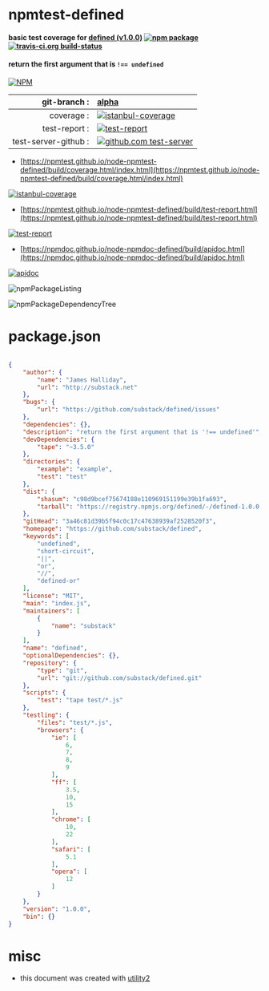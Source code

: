 # npmtest-defined

#### basic test coverage for  [defined (v1.0.0)](https://github.com/substack/defined)  [![npm package](https://img.shields.io/npm/v/npmtest-defined.svg?style=flat-square)](https://www.npmjs.org/package/npmtest-defined) [![travis-ci.org build-status](https://api.travis-ci.org/npmtest/node-npmtest-defined.svg)](https://travis-ci.org/npmtest/node-npmtest-defined)

#### return the first argument that is `!== undefined`

[![NPM](https://nodei.co/npm/defined.png?downloads=true&downloadRank=true&stars=true)](https://www.npmjs.com/package/defined)

| git-branch : | [alpha](https://github.com/npmtest/node-npmtest-defined/tree/alpha)|
|--:|:--|
| coverage : | [![istanbul-coverage](https://npmtest.github.io/node-npmtest-defined/build/coverage.badge.svg)](https://npmtest.github.io/node-npmtest-defined/build/coverage.html/index.html)|
| test-report : | [![test-report](https://npmtest.github.io/node-npmtest-defined/build/test-report.badge.svg)](https://npmtest.github.io/node-npmtest-defined/build/test-report.html)|
| test-server-github : | [![github.com test-server](https://npmtest.github.io/node-npmtest-defined/GitHub-Mark-32px.png)](https://npmtest.github.io/node-npmtest-defined/build/app/index.html) | | build-artifacts : | [![build-artifacts](https://npmtest.github.io/node-npmtest-defined/glyphicons_144_folder_open.png)](https://github.com/npmtest/node-npmtest-defined/tree/gh-pages/build)|

- [https://npmtest.github.io/node-npmtest-defined/build/coverage.html/index.html](https://npmtest.github.io/node-npmtest-defined/build/coverage.html/index.html)

[![istanbul-coverage](https://npmtest.github.io/node-npmtest-defined/build/screenCapture.buildCi.browser.%252Ftmp%252Fbuild%252Fcoverage.lib.html.png)](https://npmtest.github.io/node-npmtest-defined/build/coverage.html/index.html)

- [https://npmtest.github.io/node-npmtest-defined/build/test-report.html](https://npmtest.github.io/node-npmtest-defined/build/test-report.html)

[![test-report](https://npmtest.github.io/node-npmtest-defined/build/screenCapture.buildCi.browser.%252Ftmp%252Fbuild%252Ftest-report.html.png)](https://npmtest.github.io/node-npmtest-defined/build/test-report.html)

- [https://npmdoc.github.io/node-npmdoc-defined/build/apidoc.html](https://npmdoc.github.io/node-npmdoc-defined/build/apidoc.html)

[![apidoc](https://npmdoc.github.io/node-npmdoc-defined/build/screenCapture.buildCi.browser.%252Ftmp%252Fbuild%252Fapidoc.html.png)](https://npmdoc.github.io/node-npmdoc-defined/build/apidoc.html)

![npmPackageListing](https://npmtest.github.io/node-npmtest-defined/build/screenCapture.npmPackageListing.svg)

![npmPackageDependencyTree](https://npmtest.github.io/node-npmtest-defined/build/screenCapture.npmPackageDependencyTree.svg)



# package.json

```json

{
    "author": {
        "name": "James Halliday",
        "url": "http://substack.net"
    },
    "bugs": {
        "url": "https://github.com/substack/defined/issues"
    },
    "dependencies": {},
    "description": "return the first argument that is '!== undefined'",
    "devDependencies": {
        "tape": "~3.5.0"
    },
    "directories": {
        "example": "example",
        "test": "test"
    },
    "dist": {
        "shasum": "c98d9bcef75674188e110969151199e39b1fa693",
        "tarball": "https://registry.npmjs.org/defined/-/defined-1.0.0.tgz"
    },
    "gitHead": "3a46c81d39b5f94c0c17c47638939af2528520f3",
    "homepage": "https://github.com/substack/defined",
    "keywords": [
        "undefined",
        "short-circuit",
        "||",
        "or",
        "//",
        "defined-or"
    ],
    "license": "MIT",
    "main": "index.js",
    "maintainers": [
        {
            "name": "substack"
        }
    ],
    "name": "defined",
    "optionalDependencies": {},
    "repository": {
        "type": "git",
        "url": "git://github.com/substack/defined.git"
    },
    "scripts": {
        "test": "tape test/*.js"
    },
    "testling": {
        "files": "test/*.js",
        "browsers": {
            "ie": [
                6,
                7,
                8,
                9
            ],
            "ff": [
                3.5,
                10,
                15
            ],
            "chrome": [
                10,
                22
            ],
            "safari": [
                5.1
            ],
            "opera": [
                12
            ]
        }
    },
    "version": "1.0.0",
    "bin": {}
}
```



# misc
- this document was created with [utility2](https://github.com/kaizhu256/node-utility2)
